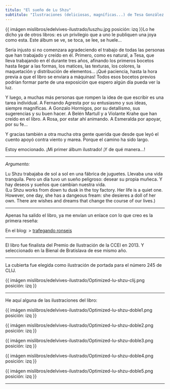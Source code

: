 ```yaml
---
titulo: "El sueño de Lu Shzu"
subtitulo: "Ilustraciones (deliciosas, magníficas...) de Tesa González.  Edelvives, 2011"
---
```

{{ imágen mislibros/edelvives-ilustrado/luszhu.jpg posición: izq }}Lo he
dicho ya de otros libros: es un privilegio que a uno le publiquen una joya
como esta. Este álbum se ve, se toca, se lee, se huele…

Sería injusto si no comenzara agradeciendo el trabajo de todas las personas
que han trabajado y creído en él. Primero, como es natural, a Tesa, que lleva
trabajando en él durante tres años, afinando los primeros bocetos hasta
llegar a las formas, los matices, las texturas, los colores, la maquetación y
distribución de elementos… ¡Qué paciencia, hasta la hora previa a que el
libro se enviara a máquinas! Todos esos bocetos previos podrían formar parte
de una exposición que espero algún día pueda ver la luz.

Y luego, a muchas más personas que rompen la idea de que escribir es una
tarea individual. A Fernando Agresta por su entusiasmo y sus ideas, siempre
magníficas. A Gonzalo Hormigos, por su detallismo, sus sugerencias y su buen
hacer. A Belén Martull y a Violante Krahe que han creído en el libro. A Rosa,
por estar ahí animando. A Esmeralda por apoyar, por su fe…

Y gracias también a otra mucha otra gente querida que desde que leyó el
cuento apoyó contra viento y marea. Porque el camino ha sido largo.

Estoy emocionado. ¡Mi primer álbum ilustrado! ¡Y de qué manera…!

* * *

*Argumento:*

Lu Shzu trabajaba de sol a sol en una fábrica de  juguetes. Llevaba una vida tranquila.  Pero un día tuvo un sueño peligroso: desear su propia  muñeca. Y hay deseos y sueños  que cambian nuestra vida.  
(Lu Shzu works from down tu dusk in the toy factory. Her  life is a quiet one. However,  one day, she has a dangeous fream: she desieres a doll  of her  own. There are wishes and dreams that change the course of our lives.)


* * * 




Apenas ha salido el libro, ya me envían un enlace con lo que creo es la
primera reseña:

En el blog: > [trafegando
ronseis](http://trafegandoronseis.blogspot.com/2011/11/el-sueno-de-lu-shzu.html)

* * *

El  libro fue finalista del  Premio  de  Ilustración de la CCEI en 2013.
Y seleccionado en la Bienal de Bratislava de ese mismo año. 


* * *

La cubierta fue elegida como ilustración de portada para el número 245 de CLIJ.

{{ imágen mislibros/edelvives-ilustrado/Optimized-lu-shzu-clij.png posición: izq }}


* * * 

He aquí alguna de las ilustraciones  del libro:

{{ imágen mislibros/edelvives-ilustrado/Optimized-lu-shzu-doble1.png posición: izq }}


{{ imágen mislibros/edelvives-ilustrado/Optimized-lu-shzu-doble2.png posición: izq }}


{{ imágen mislibros/edelvives-ilustrado/Optimized-lu-shzu-doble3.png posición: izq }}


{{ imágen mislibros/edelvives-ilustrado/Optimized-lu-shzu-doble4.png posición: izq }}


{{ imágen mislibros/edelvives-ilustrado/Optimized-lu-shzu-doble5.png posición: izq }}


* * * 






